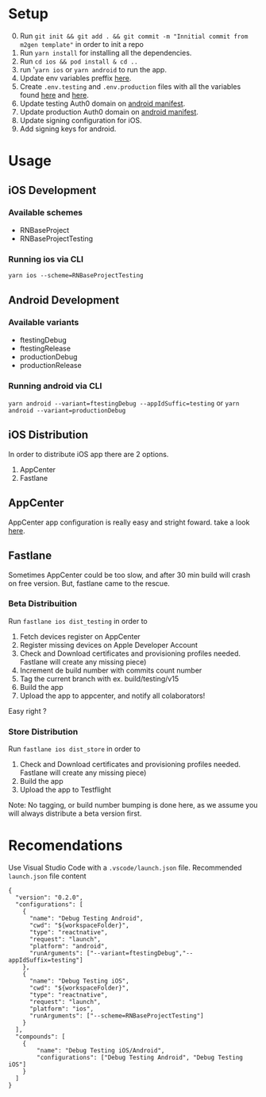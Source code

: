 # Setup

0. Run `git init && git add . && git commit -m "Innitial commit from m2gen template"` in order to init a repo
1. Run `yarn install` for installing all the dependencies.
2. Run `cd ios && pod install & cd ..`
3. run '`yarn ios` or `yarn android` to run the app.
4. Update env variables preffix [here](./appcenter-pre-build.sh).
4. Create `.env.testing` and `.env.production` files with all the variables found [here](./src/tools/env/env-tool.ts) and [here](./fastlane/Fastfile).
5. Update testing Auth0 domain on [android manifest](./android/app/src/ftesting/AndroidManifest.xml).
5. Update production Auth0 domain on [android manifest](./android/app/src/production/AndroidManifest.xml).
6. Update signing configuration for iOS.
7. Add signing keys for android.

# Usage

## iOS Development

### Available schemes 

- RNBaseProject
- RNBaseProjectTesting

### Running ios via CLI

`yarn ios --scheme=RNBaseProjectTesting`

## Android Development

### Available variants

- ftestingDebug
- ftestingRelease
- productionDebug
- productionRelease

### Running android via CLI
`yarn android --variant=ftestingDebug --appIdSuffic=testing` or
`yarn android --variant=productionDebug`

## iOS Distribution

In order to  distribute iOS app there are 2 options.

1. AppCenter
2. Fastlane

## AppCenter

AppCenter app configuration is really easy and stright foward. take a look [here](https://docs.microsoft.com/en-us/appcenter/build/react-native/ios/).

## Fastlane

Sometimes AppCenter could be too slow, and after 30 min build will crash on free version. But, fastlane came to the rescue.

### Beta Distribuition

Run `fastlane ios dist_testing` in order to

1. Fetch devices register on AppCenter
2. Register missing devices on Apple Developer Account
3. Check and Download certificates and provisioning profiles needed. Fastlane will create any missing piece)
4. Increment de build number with commits count number
5. Tag the current branch with ex. build/testing/v15
6. Build the app
7. Upload the app to appcenter, and notify all colaborators!

Easy right ?

### Store Distribution

Run `fastlane ios dist_store` in order to

1. Check and Download certificates and provisioning profiles needed. Fastlane will create any missing piece)
2. Build the app
3. Upload the app to Testflight

Note: No tagging, or build number bumping is done here, as we assume you will always distribute a beta version first.


# Recomendations

Use Visual Studio Code with a `.vscode/launch.json` file.
Recommended `launch.json` file content
```
{
  "version": "0.2.0",
  "configurations": [
    {
      "name": "Debug Testing Android",
      "cwd": "${workspaceFolder}",
      "type": "reactnative",
      "request": "launch",
      "platform": "android",
      "runArguments": ["--variant=ftestingDebug","--appIdSuffix=testing"]
    },
    {
      "name": "Debug Testing iOS",
      "cwd": "${workspaceFolder}",
      "type": "reactnative",
      "request": "launch",
      "platform": "ios",
      "runArguments": ["--scheme=RNBaseProjectTesting"]
    }
  ],
  "compounds": [
    {
        "name": "Debug Testing iOS/Android",
        "configurations": ["Debug Testing Android", "Debug Testing iOS"]
    }
  ]
}
```